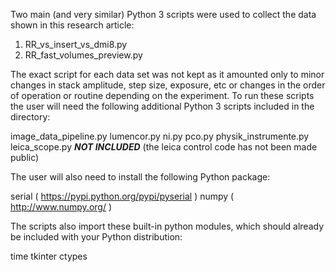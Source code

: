 Two main (and very similar) Python 3 scripts were used to collect the data shown in this research article:

1) RR_vs_insert_vs_dmi8.py
2) RR_fast_volumes_preview.py

The exact script for each data set was not kept as it amounted only to minor changes in stack amplitude, step size, exposure, etc or changes in the order of operation or routine depending on the experiment. To run these scripts the user will need the following additional Python 3 scripts included in the directory:

image_data_pipeline.py
lumencor.py
ni.py
pco.py
physik_instrumente.py
leica_scope.py ***NOT INCLUDED*** (the leica control code has not been made public)

The user will also need to install the following Python package:

serial ( https://pypi.python.org/pypi/pyserial )
numpy ( http://www.numpy.org/ )

The scripts also import these built-in python modules, which should already be included with your Python distribution:

time
tkinter
ctypes
